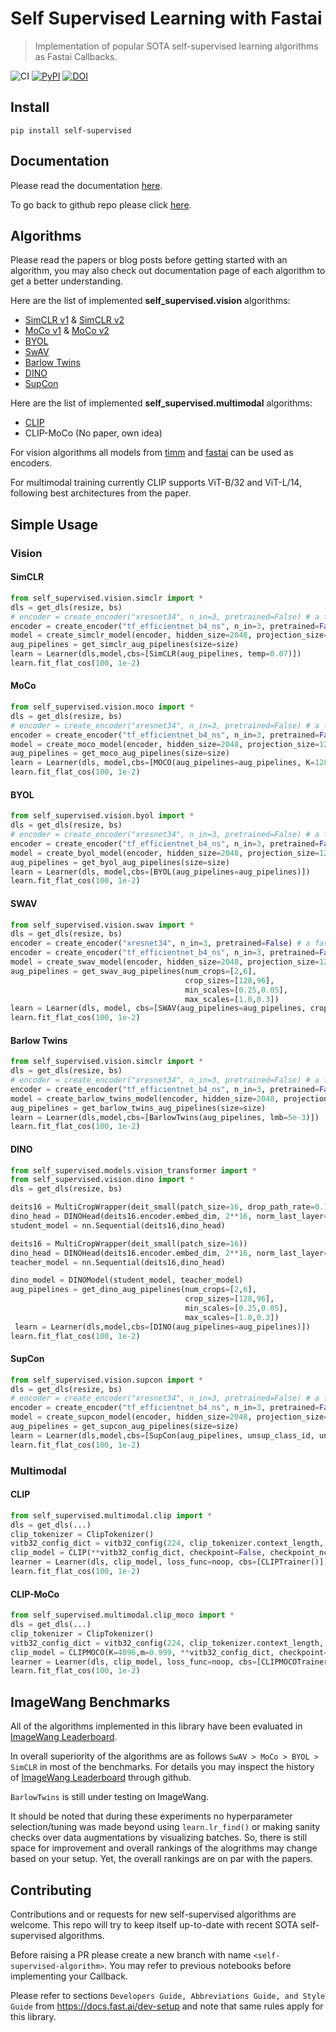 # Self Supervised Learning with Fastai
> Implementation of popular SOTA self-supervised learning algorithms as Fastai Callbacks.


![CI](https://github.com/KeremTurgutlu/self_supervised/actions/workflows/main.yml/badge.svg)
[![PyPI](https://img.shields.io/pypi/v/self-supervised?color=blue&label=pypi%20version)](https://pypi.org/project/self-supervised/#description)
[![DOI](https://zenodo.org/badge/295835009.svg)](https://zenodo.org/badge/latestdoi/295835009) 

## Install

`pip install self-supervised`

## Documentation

Please read the documentation [here](https://keremturgutlu.github.io/self_supervised).

To go back to github repo please click [here](https://github.com/keremturgutlu/self_supervised/tree/master/).

## Algorithms

Please read the papers or blog posts before getting started with an algorithm, you may also check out documentation page of each algorithm to get a better understanding.

Here are the list of implemented **self_supervised.vision** algorithms:

- [SimCLR v1](https://arxiv.org/pdf/2002.05709.pdf) & [SimCLR v2](https://arxiv.org/pdf/2006.10029.pdf) 
- [MoCo v1](https://arxiv.org/pdf/1911.05722.pdf) & [MoCo v2](https://arxiv.org/pdf/2003.04297.pdf)
- [BYOL](https://arxiv.org/pdf/2006.07733.pdf)
- [SwAV](https://arxiv.org/pdf/2006.09882.pdf)
- [Barlow Twins](https://arxiv.org/pdf/2103.03230.pdf)
- [DINO](https://arxiv.org/pdf/2104.14294.pdf)
- [SupCon](https://arxiv.org/pdf/2004.11362.pdf)

Here are the list of implemented **self_supervised.multimodal** algorithms:

- [CLIP](https://arxiv.org/pdf/2103.00020.pdf)
- CLIP-MoCo (No paper, own idea)

For vision algorithms all models from [timm](https://github.com/rwightman/pytorch-image-models) and [fastai](https://github.com/fastai/fastai) can be used as encoders.

For multimodal training currently CLIP supports ViT-B/32 and ViT-L/14, following best architectures from the paper.

## Simple Usage

### Vision

#### SimCLR

```python
from self_supervised.vision.simclr import *
dls = get_dls(resize, bs)
# encoder = create_encoder("xresnet34", n_in=3, pretrained=False) # a fastai encoder
encoder = create_encoder("tf_efficientnet_b4_ns", n_in=3, pretrained=False) # a timm encoder
model = create_simclr_model(encoder, hidden_size=2048, projection_size=128)
aug_pipelines = get_simclr_aug_pipelines(size=size)
learn = Learner(dls,model,cbs=[SimCLR(aug_pipelines, temp=0.07)])
learn.fit_flat_cos(100, 1e-2)
```

#### MoCo

```python
from self_supervised.vision.moco import *
dls = get_dls(resize, bs)
# encoder = create_encoder("xresnet34", n_in=3, pretrained=False) # a fastai encoder
encoder = create_encoder("tf_efficientnet_b4_ns", n_in=3, pretrained=False) # a timm encoder
model = create_moco_model(encoder, hidden_size=2048, projection_size=128)
aug_pipelines = get_moco_aug_pipelines(size=size)
learn = Learner(dls, model,cbs=[MOCO(aug_pipelines=aug_pipelines, K=128)])
learn.fit_flat_cos(100, 1e-2)
```

#### BYOL

```python
from self_supervised.vision.byol import *
dls = get_dls(resize, bs)
# encoder = create_encoder("xresnet34", n_in=3, pretrained=False) # a fastai encoder
encoder = create_encoder("tf_efficientnet_b4_ns", n_in=3, pretrained=False) # a timm encoder
model = create_byol_model(encoder, hidden_size=2048, projection_size=128)
aug_pipelines = get_byol_aug_pipelines(size=size)
learn = Learner(dls, model,cbs=[BYOL(aug_pipelines=aug_pipelines)])
learn.fit_flat_cos(100, 1e-2)
```

#### SWAV 

```python
from self_supervised.vision.swav import *
dls = get_dls(resize, bs)
encoder = create_encoder("xresnet34", n_in=3, pretrained=False) # a fastai encoder
encoder = create_encoder("tf_efficientnet_b4_ns", n_in=3, pretrained=False) # a timm encoder
model = create_swav_model(encoder, hidden_size=2048, projection_size=128)
aug_pipelines = get_swav_aug_pipelines(num_crops=[2,6],
                                       crop_sizes=[128,96], 
                                       min_scales=[0.25,0.05],
                                       max_scales=[1.0,0.3])
learn = Learner(dls, model, cbs=[SWAV(aug_pipelines=aug_pipelines, crop_assgn_ids=[0,1], K=bs*2**6, queue_start_pct=0.5)])
learn.fit_flat_cos(100, 1e-2)
```

#### Barlow Twins

```python
from self_supervised.vision.simclr import *
dls = get_dls(resize, bs)
# encoder = create_encoder("xresnet34", n_in=3, pretrained=False) # a fastai encoder
encoder = create_encoder("tf_efficientnet_b4_ns", n_in=3, pretrained=False) # a timm encoder
model = create_barlow_twins_model(encoder, hidden_size=2048, projection_size=128)
aug_pipelines = get_barlow_twins_aug_pipelines(size=size)
learn = Learner(dls,model,cbs=[BarlowTwins(aug_pipelines, lmb=5e-3)])
learn.fit_flat_cos(100, 1e-2)
```

#### DINO

```python
from self_supervised.models.vision_transformer import *
from self_supervised.vision.dino import *
dls = get_dls(resize, bs)

deits16 = MultiCropWrapper(deit_small(patch_size=16, drop_path_rate=0.1))
dino_head = DINOHead(deits16.encoder.embed_dim, 2**16, norm_last_layer=True)
student_model = nn.Sequential(deits16,dino_head)

deits16 = MultiCropWrapper(deit_small(patch_size=16))
dino_head = DINOHead(deits16.encoder.embed_dim, 2**16, norm_last_layer=True)
teacher_model = nn.Sequential(deits16,dino_head)

dino_model = DINOModel(student_model, teacher_model)
aug_pipelines = get_dino_aug_pipelines(num_crops=[2,6],
                                       crop_sizes=[128,96], 
                                       min_scales=[0.25,0.05],
                                       max_scales=[1.0,0.3])
 learn = Learner(dls,model,cbs=[DINO(aug_pipelines=aug_pipelines)])
learn.fit_flat_cos(100, 1e-2)
```

#### SupCon

```python
from self_supervised.vision.supcon import *
dls = get_dls(resize, bs)
# encoder = create_encoder("xresnet34", n_in=3, pretrained=False) # a fastai encoder
encoder = create_encoder("tf_efficientnet_b4_ns", n_in=3, pretrained=False) # a timm encoder
model = create_supcon_model(encoder, hidden_size=2048, projection_size=128)
aug_pipelines = get_supcon_aug_pipelines(size=size)
learn = Learner(dls,model,cbs=[SupCon(aug_pipelines, unsup_class_id, unsup_method=UnsupMethod.All,                                               reg_lambda=1.0, temp=0.07)])
learn.fit_flat_cos(100, 1e-2)
```

### Multimodal

#### CLIP

```python
from self_supervised.multimodal.clip import *
dls = get_dls(...)
clip_tokenizer = ClipTokenizer()
vitb32_config_dict = vitb32_config(224, clip_tokenizer.context_length, clip_tokenizer.vocab_size)
clip_model = CLIP(**vitb32_config_dict, checkpoint=False, checkpoint_nchunks=0)
learner = Learner(dls, clip_model, loss_func=noop, cbs=[CLIPTrainer()])
learn.fit_flat_cos(100, 1e-2)
```

#### CLIP-MoCo

```python
from self_supervised.multimodal.clip_moco import *
dls = get_dls(...)
clip_tokenizer = ClipTokenizer()
vitb32_config_dict = vitb32_config(224, clip_tokenizer.context_length, clip_tokenizer.vocab_size)
clip_model = CLIPMOCO(K=4096,m=0.999, **vitb32_config_dict, checkpoint=False, checkpoint_nchunks=0)
learner = Learner(dls, clip_model, loss_func=noop, cbs=[CLIPMOCOTrainer()])
learn.fit_flat_cos(100, 1e-2)
```

## ImageWang Benchmarks

All of the algorithms implemented in this library have been evaluated in [ImageWang Leaderboard](https://github.com/fastai/imagenette#image%E7%BD%91-leaderboard). 

In overall superiority of the algorithms are as follows `SwAV > MoCo > BYOL > SimCLR` in most of the benchmarks. For details you may inspect the history of [ImageWang Leaderboard](https://github.com/fastai/imagenette#image%E7%BD%91-leaderboard) through github. 

`BarlowTwins` is still under testing on ImageWang.

It should be noted that during these experiments no hyperparameter selection/tuning was made beyond using `learn.lr_find()` or making 
sanity checks over data augmentations by visualizing batches. So, there is still space for improvement and overall rankings of the alogrithms may change based on your setup. Yet, the overall rankings are on par with the papers.



## Contributing

Contributions and or requests for new self-supervised algorithms are welcome. This repo will try to keep itself up-to-date with recent SOTA self-supervised algorithms.

Before raising a PR please create a new branch with name `<self-supervised-algorithm>`. You may refer to previous notebooks before implementing your Callback.

Please refer to sections `Developers Guide, Abbreviations Guide, and Style Guide` from https://docs.fast.ai/dev-setup and note that same rules apply for this library.
